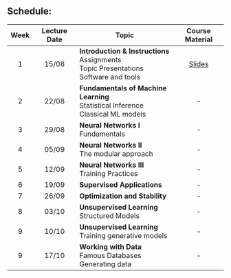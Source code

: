 ## Schedule:


| Week | Lecture Date | Topic | Course Material |
| :--: | :----------: | ----- | :-------------: |
| 1 | 15/08 | **Introduction & Instructions**<br> Assignments<br> Topic Presentations<br> Software and tools | [Slides](slides/class_0_Introduction.pdf) |
| 2 | 22/08 | **Fundamentals of Machine Learning**<br> Statistical Inference<br> Classical ML models | - |
| 3 | 29/08 | **Neural Networks I**<br>Fundamentals | - |
| 4 | 05/09 | **Neural Networks II**<br> The modular approach | - |
| 5 | 12/09 | **Neural Networks III**<br> Training Practices | - |
| 6 | 19/09 | **Supervised Applications** | - |
| 7 | 26/09 | **Optimization and Stability** | - |
| 8 | 03/10 | **Unsupervised Learning**<br> Structured Models | - |
| 9 | 10/10 | **Unsupervised Learning**<br> Training generative models | - |
| 9 | 17/10 | **Working with Data**<br> Famous Databases<br> Generating data | - |

<!-- * Introduction/Instructions (15/08): [Slides](slides/class_0_Introduction.pdf)
  * Assignments
  * Topic Presentations
  * Software and tools
* Basic concepts of Machine Learning (ML) (22/08)
  * Statistical Inference
  * Classical ML models
* Neural Networks
  * Fundamentals (29/08)
  * The modular approach for designing NNs (05/09)
  * Training practices and Tensorflow (12/09)
* Supervised applications (19/09)
* Optimization and stability (26/09)
* Unsupervised Learning (03/10 + 10/10)
  * Structured models
  * Implementation and training of generative models
* Working with Data (17/10)
  * Famous databases
  * Generating data -->
